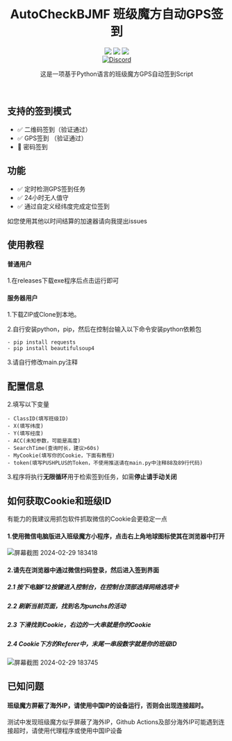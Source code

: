 <div align="center">
    <h1>AutoCheckBJMF 班级魔方自动GPS签到</h1>
    <img src="https://img.shields.io/github/license/JasonYANG170/AutoCheckBJMF?label=License&style=for-the-badge">
    <img src="https://img.shields.io/github/commit-activity/w/JasonYANG170/AutoCheckBJMF?style=for-the-badge">
<img src="https://img.shields.io/github/languages/count/JasonYANG170/AutoCheckBJMF?logo=python&style=for-the-badge">
	<br>
    	<a href="https://discord.com/invite/az3ceRmgVe"><img alt="Discord" src="https://img.shields.io/discord/978108215499816980?style=social&logo=discord&label=echosec"></a>
  <br>

这是一项基于Python语言的班级魔方GPS自动签到Script
  
<br>

</div>

## 支持的签到模式  
- ✅ 二维码签到（验证通过）
- ✅ GPS签到  （验证通过）
- 🚧 密码签到  

## 功能
- ✅ 定时检测GPS签到任务
- ✅ 24小时无人值守
- ✅ 通过自定义经纬度完成定位签到 

如您使用其他以时间结算的加速器请向我提出issues
## 使用教程
#### 普通用户
1.在releases下载exe程序后点击运行即可
#### 服务器用户
1.下载ZIP或Clone到本地。 

2.自行安装python，pip，然后在控制台输入以下命令安装python依赖包  

    - pip install requests  
    - pip install beautifulsoup4

3.请自行修改main.py注释
## 配置信息
2.填写以下变量  

    - ClassID(填写班级ID)  
    - X(填写纬度)  
    - Y(填写经度)
    - ACC(未知参数，可能是高度)  
    - SearchTime(查询时长，建议>60s)  
    - MyCookie(填写你的Cookie，下面有教程)
    - token(填写PUSHPLUS的Token，不使用推送请在main.py中注释88及89行代码)
   
3.程序将执行**无限循环**用于检索签到任务，如需**停止请手动关闭** 
## 如何获取Cookie和班级ID
有能力的我建议用抓包软件抓取微信的Cookie会更稳定一点
#### 1.使用微信电脑版进入班级魔方小程序，点击右上角地球图标使其在浏览器中打开
![屏幕截图 2024-02-29 183418](https://github.com/JasonYANG170/AutoCheckBJMF/assets/39414350/2998676c-50bc-4215-b93d-ca9de8929957)
#### 2.请先在浏览器中通过微信扫码登录，然后进入签到界面  
##### 2.1 按下电脑F12按键进入控制台，在控制台顶部选择网络选项卡
##### 2.2 刷新当前页面，找到名为punchs的活动
##### 2.3 下滑找到Cookie，右边的一大串就是你的Cookie
##### 2.4 Cookie下方的Referer中，末尾一串段数字就是你的班级ID
![屏幕截图 2024-02-29 183745](https://github.com/JasonYANG170/AutoCheckBJMF/assets/39414350/0542e5f1-2ef0-4dae-a8b5-adaaa0e8274a)

## 已知问题
#### 班级魔方屏蔽了海外IP，请使用中国IP的设备运行，否则会出现连接超时。
测试中发现班级魔方似乎屏蔽了海外IP，Github Actions及部分海外IP可能遇到连接超时，请使用代理程序或使用中国IP设备



